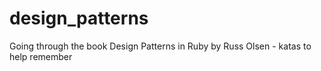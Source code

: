 # design_patterns
Going through the book Design Patterns in Ruby by Russ Olsen - katas to help remember
